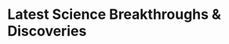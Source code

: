 <!DOCTYPE html>
<head>
  
</head>
<body>
<h1>Latest Science Breakthroughs &amp; Discoveries </h1>


  
</body>

